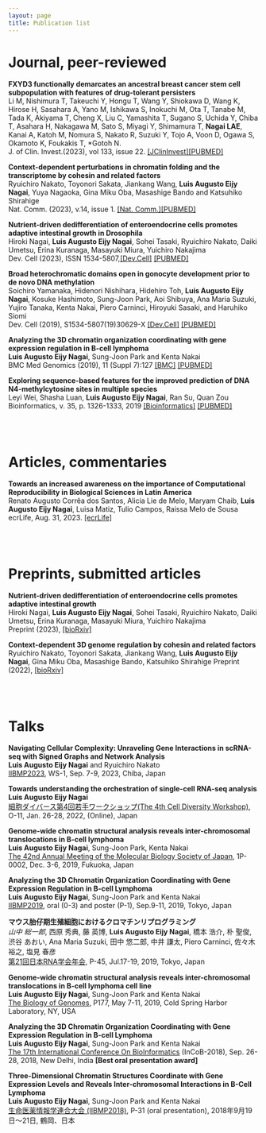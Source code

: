 ```yaml
---
layout: page
title: Publication list
---
```


# Journal, peer-reviewed

**FXYD3 functionally demarcates an ancestral breast cancer stem cell subpopulation with features of drug-tolerant persisters**  
Li M, Nishimura T, Takeuchi Y, Hongu T, Wang Y, Shiokawa D, Wang K, Hirose H, Sasahara A, Yano M, Ishikawa S, Inokuchi M, Ota T, Tanabe M, Tada K, Akiyama T, Cheng X, Liu C, Yamashita T, Sugano S, Uchida Y, Chiba T, Asahara H, Nakagawa M, Sato S, Miyagi Y, Shimamura T, **Nagai LAE**, Kanai A, Katoh M, Nomura S, Nakato R, Suzuki Y, Tojo A, Voon D, Ogawa S, Okamoto K, Foukakis T, *Gotoh N.<br>
J. of Clin. Invest.(2023), vol 133, issue 22. [[JClinInvest]](https://www.jci.org/articles/view/166666)[[PUBMED]](https://pubmed.ncbi.nlm.nih.gov/37966117/)


**Context-dependent   perturbations   in   chromatin   folding   and   the
transcriptome by cohesin and related factors**  
Ryuichiro Nakato, Toyonori Sakata, Jiankang Wang, **Luis Augusto Eijy Nagai**, Yuya Nagaoka, Gina Miku Oba, Masashige Bando and Katsuhiko Shirahige  
Nat. Comm. (2023), v.14, issue 1. [[Nat. Comm.]](https://www.nature.com/articles/s41467-023-41316-4)[[PUBMED]](https://pubmed.ncbi.nlm.nih.gov/37726281/)  


**Nutrient-driven dedifferentiation of enteroendocrine cells promotes adaptive intestinal growth in Drosophila**  
Hiroki Nagai, **Luis Augusto Eijy Nagai**, Sohei Tasaki, Ryuichiro Nakato, Daiki Umetsu, Erina Kuranaga, Masayuki Miura, Yuichiro Nakajima  
Dev. Cell (2023), ISSN 1534-5807,[[Dev.Cell]](https://www.sciencedirect.com/science/article/pii/S1534580723004379?dgcid=coauthor) [[PUBMED]]()  


**Broad heterochromatic domains open in gonocyte development prior to de novo DNA methylation**  
Soichiro Yamanaka, Hidenori Nishihara, Hidehiro Toh, **Luis Augusto Eijy Nagai**, Kosuke Hashimoto, Sung-Joon Park, Aoi Shibuya, Ana Maria Suzuki, Yujiro Tanaka, Kenta Nakai, Piero Carninci, Hiroyuki Sasaki, and Haruhiko Siomi  
Dev. Cell (2019), S1534-5807(19)30629-X [[Dev.Cell]](https://www.cell.com/developmental-cell/fulltext/S1534-5807(19)30629-X) [[PUBMED]](https://www.ncbi.nlm.nih.gov/pubmed/31474564)  


**Analyzing the 3D chromatin organization coordinating with gene expression regulation in B-cell lymphoma**  
**Luis Augusto Eijy Nagai**, Sung-Joon Park and Kenta Nakai  
BMC Med Genomics (2019), 11 (Suppl 7):127 [[BMC]](https://bmcmedgenomics.biomedcentral.com/articles/10.1186/s12920-018-0437-8) [[PUBMED]](https://www.ncbi.nlm.nih.gov/pubmed/30894186)  


**Exploring sequence-based features for the improved prediction of DNA N4-methylcytosine sites in multiple species**  
Leyi Wei, Shasha Luan, **Luis Augusto Eijy Nagai**, Ran Su, Quan Zou  
Bioinformatics, v. 35, p. 1326-1333, 2019 [[Bioinformatics]](https://academic.oup.com/bioinformatics/article/35/8/1326/5102871) [[PUBMED]](https://pubmed.ncbi.nlm.nih.gov/30239627/)  

<br>
<br>

# Articles, commentaries

**Towards an increased awareness on the importance of Computational Reproducibility in Biological Sciences in Latin America**  
Renato Augusto Corrêa dos Santos, Alicia Lie de Melo, Maryam Chaib, **Luis Augusto Eijy Nagai**, Luisa Matiz, Tulio Campos, Raissa Melo de Sousa  
ecrLife, Aug. 31, 2023. [[ecrLife]](https://ecrlife.org/reproducibility-in-biological-sciences-in-latin-america/)  

<br>
<br>

# Preprints, submitted articles

**Nutrient-driven dedifferentiation of enteroendocrine cells promotes adaptive intestinal growth**  
Hiroki Nagai, **Luis Augusto Eijy Nagai**, Sohei Tasaki, Ryuichiro Nakato, Daiki Umetsu, Erina Kuranaga, Masayuki Miura, Yuichiro Nakajima  
Preprint (2023), [[bioRxiv]](https://www.biorxiv.org/content/10.1101/2023.05.08.539820v1.full)  


**Context-dependent 3D genome regulation by cohesin and related factors**  
Ryuichiro Nakato, Toyonori Sakata, Jiankang Wang, **Luis Augusto Eijy Nagai**, Gina Miku Oba, Masashige Bando, Katsuhiko Shirahige
Preprint (2022), [[bioRxiv]](https://www.biorxiv.org/content/10.1101/2022.05.24.493188v1)  

<br>
<br>


# Talks
**Navigating Cellular Complexity: Unraveling Gene Interactions in scRNA-seq with Signed Graphs and Network Analysis**  
**Luis Augusto Eijy Nagai** and Ryuichiro Nakato  
[IIBMP2023](https://smartconf.jp/content/iibmp2023/workshop), WS-1, Sep. 7-9, 2023, Chiba, Japan  

**Towards understanding the orchestration of single-cell RNA-seq analysis**  
**Luis Augusto Eijy Nagai**  
[細胞ダイバース第4回若手ワークショップ(The 4th Cell Diversity Workshop)](http://cdiversity.umin.jp/event/index.html), O-11, Jan. 26-28, 2022, (Online), Japan  

**Genome-wide chromatin structural analysis reveals inter-chromosomal translocations in B-cell lymphoma**  
**Luis Augusto Eijy Nagai**, Sung-Joon Park, Kenta Nakai  
[The 42nd Annual Meeting of the Molecular Biology Society of Japan](https://www2.aeplan.co.jp/mbsj2019/), 1P-0002, Dec. 3-6, 2019, Fukuoka, Japan  

**Analyzing the 3D Chromatin Organization Coordinating with Gene Expression Regulation in B-cell Lymphoma**  
**Luis Augusto Eijy Nagai**, Sung-Joon Park and Kenta Nakai  
[IIBMP2019](https://iibmp2019.tokyo/), oral (0-3) and poster (P-1), Sep.9-11, 2019, Tokyo, Japan  

**マウス胎仔期生殖細胞におけるクロマチンリプログラミング**  
_山中 総一郎_, 西原 秀典, 藤 英博, **Luis Augusto Eijy Nagai**, 橋本 浩介, 朴 聖俊, 渋谷 あおい, Ana Maria Suzuki, 田中 悠二郎, 中井 謙太, Piero Carninci, 佐々木 裕之, 塩見 春彦  
[第21回日本RNA学会年会](https://www.rnaj.org/rna2019), P-45, Jul.17-19, 2019, Tokyo, Japan  

**Genome-wide chromatin structural analysis reveals inter-chromosomal translocations in B-cell lymphoma cell line**  
**Luis Augusto Eijy Nagai**, Sung-Joon Park and Kenta Nakai  
[The Biology of Genomes](https://meetings.cshl.edu/meetings.aspx?meet=GENOME&year=19), P177, May 7-11, 2019, Cold Spring Harbor Laboratory, NY, USA  

**Analyzing the 3D Chromatin Organization Coordinating with Gene Expression Regulation in B-cell Lymphoma**  
**Luis Augusto Eijy Nagai**, Sung-Joon Park and Kenta Nakai  
[The 17th International Conference On BioInformatics](http://www.incob2018.org/) (InCoB-2018), Sep. 26-28, 2018, New Delhi, India **[Best oral presentation award]**  

**Three-Dimensional Chromatin Structures Coordinate with Gene Expression Levels and Reveals Inter-chromosomal Interactions in B-Cell Lymphoma**  
**Luis Augusto Eijy Nagai**, Sung-Joon Park and Kenta Nakai  
[生命医薬情報学連合大会 (IIBMP2018)](https://www.jsbi.org/iibmp2018/index.html), P-31 (oral presentation), 2018年9月19日～21日, 鶴岡、日本  

